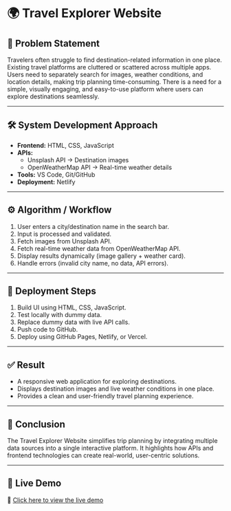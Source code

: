# 🌍 Travel Explorer Website

## 📌 Problem Statement
Travelers often struggle to find destination-related information in one place. Existing travel platforms are cluttered or scattered across multiple apps. Users need to separately search for images, weather conditions, and location details, making trip planning time-consuming. There is a need for a simple, visually engaging, and easy-to-use platform where users can explore destinations seamlessly.

---

## 🛠️ System Development Approach
- **Frontend:** HTML, CSS, JavaScript  
- **APIs:**  
  - Unsplash API → Destination images  
  - OpenWeatherMap API → Real-time weather details  
- **Tools:** VS Code, Git/GitHub  
- **Deployment:** Netlify 

---

## ⚙️ Algorithm / Workflow
1. User enters a city/destination name in the search bar.  
2. Input is processed and validated.  
3. Fetch images from Unsplash API.  
4. Fetch real-time weather data from OpenWeatherMap API.  
5. Display results dynamically (image gallery + weather card).  
6. Handle errors (invalid city name, no data, API errors).  

---

## 🚀 Deployment Steps
1. Build UI using HTML, CSS, JavaScript.  
2. Test locally with dummy data.  
3. Replace dummy data with live API calls.  
4. Push code to GitHub.  
5. Deploy using GitHub Pages, Netlify, or Vercel.  

---

## ✅ Result
- A responsive web application for exploring destinations.  
- Displays destination images and live weather conditions in one place.  
- Provides a clean and user-friendly travel planning experience.  

---

## 📖 Conclusion
The Travel Explorer Website simplifies trip planning by integrating multiple data sources into a single interactive platform. It highlights how APIs and frontend technologies can create real-world, user-centric solutions.


---

## 🚀 Live Demo
🔗 [Click here to view the live demo](travelexplorer5.netlify.app)  

